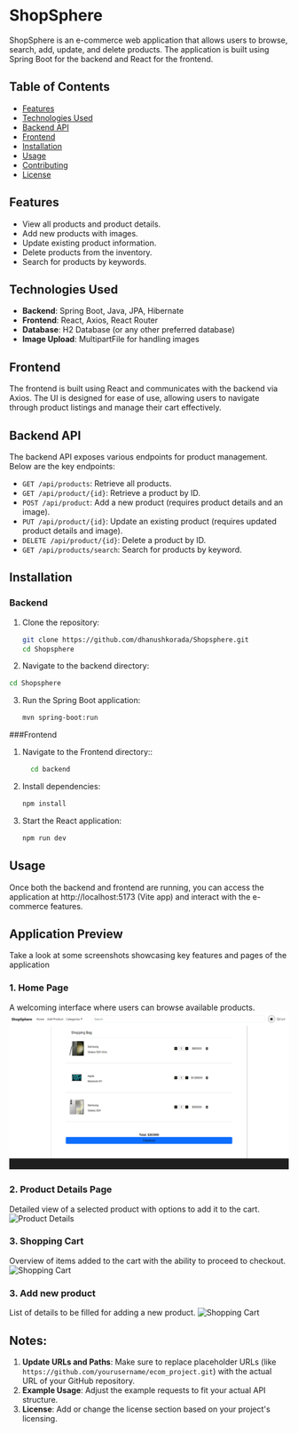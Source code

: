 # ShopSphere

ShopSphere is an e-commerce web application that allows users to browse, search, add, update, and delete products. The application is built using Spring Boot for the backend and React for the frontend.

## Table of Contents

- [Features](#features)
- [Technologies Used](#technologies-used)
- [Backend API](#backend-api)
- [Frontend](#frontend)
- [Installation](#installation)
- [Usage](#usage)
- [Contributing](#contributing)
- [License](#license)

## Features

- View all products and product details.
- Add new products with images.
- Update existing product information.
- Delete products from the inventory.
- Search for products by keywords.

## Technologies Used

- **Backend**: Spring Boot, Java, JPA, Hibernate
- **Frontend**: React, Axios, React Router
- **Database**: H2 Database (or any other preferred database)
- **Image Upload**: MultipartFile for handling images

## Frontend

The frontend is built using React and communicates with the backend via Axios. The UI is designed for ease of use, allowing users to navigate through product listings and manage their cart effectively.

## Backend API

The backend API exposes various endpoints for product management. Below are the key endpoints:

- `GET /api/products`: Retrieve all products.
- `GET /api/product/{id}`: Retrieve a product by ID.
- `POST /api/product`: Add a new product (requires product details and an image).
- `PUT /api/product/{id}`: Update an existing product (requires updated product details and image).
- `DELETE /api/product/{id}`: Delete a product by ID.
- `GET /api/products/search`: Search for products by keyword.

## Installation

### Backend

1. Clone the repository:
   ```bash
   git clone https://github.com/dhanushkorada/Shopsphere.git
   cd Shopsphere
   ```
2. Navigate to the backend directory:

  ```bash
  cd Shopsphere
  ```
3. Run the Spring Boot application:

   ```bash
   mvn spring-boot:run
   ```

###Frontend

1. Navigate to the Frontend directory::
   ```bash
     cd backend
   ```
2. Install dependencies:

   ```bash
   npm install
   ```
3. Start the React application:

   ```bash
   npm run dev
   ```

## Usage

Once both the backend and frontend are running, you can access the application at http://localhost:5173 (Vite app) and interact with the e-commerce features.

## Application Preview

Take a look at some screenshots showcasing key features and pages of the application

### 1. Home Page
A welcoming interface where users can browse available products.
![Home Page](Img4.png)

### 2. Product Details Page
Detailed view of a selected product with options to add it to the cart.
![Product Details](./screenshots/product-page.png)

### 3. Shopping Cart
Overview of items added to the cart with the ability to proceed to checkout.
![Shopping Cart](./screenshots/cart-page.png)

### 3. Add new product
List of details to be filled for adding a new product.
![Shopping Cart](./screenshots/cart-page.png)

## Notes:

1. **Update URLs and Paths**: Make sure to replace placeholder URLs (like `https://github.com/yourusername/ecom_project.git`) with the actual URL of your GitHub repository.
2. **Example Usage**: Adjust the example requests to fit your actual API structure.
3. **License**: Add or change the license section based on your project's licensing.
